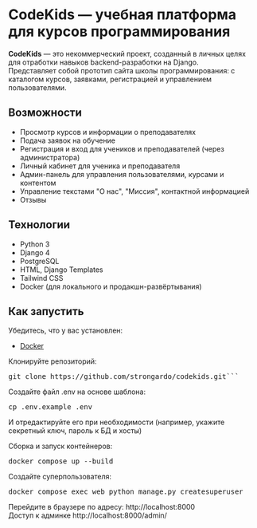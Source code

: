 # CodeKids — учебная платформа для курсов программирования

**CodeKids** — это некоммерческий проект, созданный в личных целях для отработки навыков backend-разработки на Django.  
Представляет собой прототип сайта школы программирования: с каталогом курсов, заявками, регистрацией и управлением пользователями.

## Возможности

- Просмотр курсов и информации о преподавателях
- Подача заявок на обучение
- Регистрация и вход для учеников и преподавателей (через администратора)
- Личный кабинет для ученика и преподавателя
- Админ-панель для управления пользователями, курсами и контентом
- Управление текстами "О нас", "Миссия", контактной информацией
- Отзывы

## Технологии

- Python 3
- Django 4
- PostgreSQL
- HTML, Django Templates
- Tailwind CSS
- Docker (для локального и продакшн-развёртывания)

## Как запустить

Убедитесь, что у вас установлен:
- [Docker](https://www.docker.com/)

Клонируйте репозиторий:
<pre>git clone https://github.com/strongardo/codekids.git```</pre>  

Создайте файл .env на основе шаблона:
<pre>cp .env.example .env</pre>
И отредактируйте его при необходимости (например, укажите секретный ключ, пароль к БД и хосты)  

Сборка и запуск контейнеров:
<pre>docker compose up --build</pre>  

Создайте суперпользователя:
<pre>docker compose exec web python manage.py createsuperuser</pre>  

Перейдите в браузере по адресу:
http://localhost:8000  
Доступ к админке
http://localhost:8000/admin/

